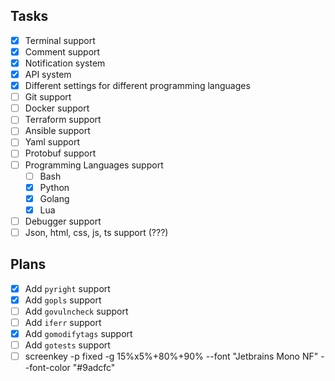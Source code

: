 ## Tasks
- [x] Terminal support
- [x] Comment support
- [x] Notification system
- [x] API system
- [x] Different settings for different programming languages
- [ ] Git support
- [ ] Docker support
- [ ] Terraform support
- [ ] Ansible support
- [ ] Yaml support
- [ ] Protobuf support
- [ ] Programming Languages support
    - [ ] Bash
    - [x] Python
    - [x] Golang
    - [x] Lua
- [ ] Debugger support
- [ ] Json, html, css, js, ts support (???)

## Plans
- [x] Add `pyright` support
- [x] Add `gopls` support
- [ ] Add `govulncheck` support
- [ ] Add `iferr` support
- [x] Add `gomodifytags` support
- [ ] Add `gotests` support
- [ ] screenkey -p fixed -g 15%x5%+80%+90% --font "Jetbrains Mono NF" --font-color "#9adcfc"
